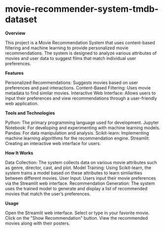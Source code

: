 # movie-recommender-system-tmdb-dataset
**Overview**

This project is a Movie Recommendation System that uses content-based filtering and machine learning to provide personalized movie recommendations. The system is designed to analyze various attributes of movies and user data to suggest films that match individual user preferences.

**Features**

Personalized Recommendations: Suggests movies based on user preferences and past interactions.
Content-Based Filtering: Uses movie metadata to find similar movies.
Interactive Web Interface: Allows users to input their preferences and view recommendations through a user-friendly web application.

**Tools and Technologies**

Python: The primary programming language used for development.
Jupyter Notebook: For developing and experimenting with machine learning models.
Pandas: For data manipulation and analysis.
Scikit-learn: Implementing machine learning algorithms for the recommendation engine.
Streamlit: Creating an interactive web interface for users.

**How It Works**

Data Collection: The system collects data on various movie attributes such as genre, director, cast, and plot.
Model Training: Using Scikit-learn, the system trains a model based on these attributes to learn similarities between different movies.
User Input: Users input their movie preferences via the Streamlit web interface.
Recommendation Generation: The system uses the trained model to generate and display a list of recommended movies that match the user’s preferences.

**Usage**

Open the Streamlit web interface.
Select or type in your favorite movie.
Click on the "Show Recommendation" button.
View the recommended movies along with their posters.
